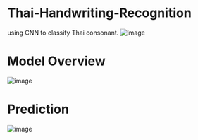 # Thai-Handwriting-Recognition
using CNN to classify Thai consonant.
![image](https://user-images.githubusercontent.com/65110113/188821982-4fb7cfef-7469-4c7f-a9b5-a0d4d8f2ee08.png)
# Model Overview
![image](https://user-images.githubusercontent.com/65110113/188822364-c0bf8bbe-8d93-46ff-a728-3224127d8eea.png)
# Prediction
![image](https://user-images.githubusercontent.com/65110113/188822155-1288dd78-12d6-498f-87bc-eed1e8ea3b30.png)
